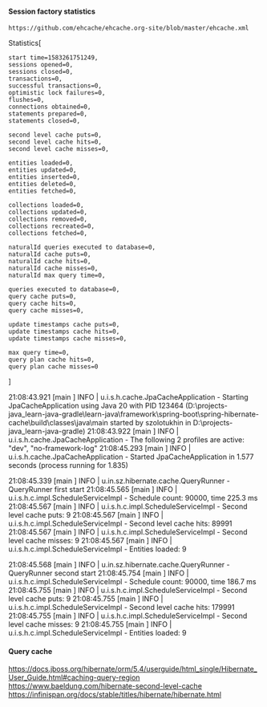 #### Session factory statistics 

    https://github.com/ehcache/ehcache.org-site/blob/master/ehcache.xml

Statistics[

    start time=1583261751249,
    sessions opened=0,
    sessions closed=0,
    transactions=0,
    successful transactions=0,
    optimistic lock failures=0,
    flushes=0,
    connections obtained=0,
    statements prepared=0,
    statements closed=0,
    
    second level cache puts=0,
    second level cache hits=0,
    second level cache misses=0,
    
    entities loaded=0,
    entities updated=0,
    entities inserted=0,
    entities deleted=0,
    entities fetched=0,
    
    collections loaded=0,
    collections updated=0,
    collections removed=0,
    collections recreated=0,
    collections fetched=0,
    
    naturalId queries executed to database=0,
    naturalId cache puts=0,
    naturalId cache hits=0,
    naturalId cache misses=0,
    naturalId max query time=0,
    
    queries executed to database=0,
    query cache puts=0,
    query cache hits=0,
    query cache misses=0,
    
    update timestamps cache puts=0,
    update timestamps cache hits=0,
    update timestamps cache misses=0,
    
    max query time=0,
    query plan cache hits=0,
    query plan cache misses=0
]

21:08:43.921 [main                ] INFO  | u.i.s.h.cache.JpaCacheApplication        - Starting JpaCacheApplication using Java 20 with PID 123464 (D:\projects-java\_learn-java-gradle\learn-java\framework\spring-boot\spring-hibernate-cache\build\classes\java\main started by szolotukhin in D:\projects-java\_learn-java-gradle)
21:08:43.922 [main                ] INFO  | u.i.s.h.cache.JpaCacheApplication        - The following 2 profiles are active: "dev", "no-framework-log"
21:08:45.293 [main                ] INFO  | u.i.s.h.cache.JpaCacheApplication        - Started JpaCacheApplication in 1.577 seconds (process running for 1.835)

21:08:45.339 [main                ] INFO  | u.in.sz.hibernate.cache.QueryRunner      - QueryRunner first start
21:08:45.565 [main                ] INFO  | u.i.s.h.c.impl.ScheduleServiceImpl       - Schedule count: 90000, time 225.3 ms
21:08:45.567 [main                ] INFO  | u.i.s.h.c.impl.ScheduleServiceImpl       - Second level cache puts: 9
21:08:45.567 [main                ] INFO  | u.i.s.h.c.impl.ScheduleServiceImpl       - Second level cache hits: 89991
21:08:45.567 [main                ] INFO  | u.i.s.h.c.impl.ScheduleServiceImpl       - Second level cache misses: 9
21:08:45.567 [main                ] INFO  | u.i.s.h.c.impl.ScheduleServiceImpl       - Entities loaded: 9

21:08:45.568 [main                ] INFO  | u.in.sz.hibernate.cache.QueryRunner      - QueryRunner second start
21:08:45.754 [main                ] INFO  | u.i.s.h.c.impl.ScheduleServiceImpl       - Schedule count: 90000, time 186.7 ms
21:08:45.755 [main                ] INFO  | u.i.s.h.c.impl.ScheduleServiceImpl       - Second level cache puts: 9
21:08:45.755 [main                ] INFO  | u.i.s.h.c.impl.ScheduleServiceImpl       - Second level cache hits: 179991
21:08:45.755 [main                ] INFO  | u.i.s.h.c.impl.ScheduleServiceImpl       - Second level cache misses: 9
21:08:45.755 [main                ] INFO  | u.i.s.h.c.impl.ScheduleServiceImpl       - Entities loaded: 9

#### Query cache
https://docs.jboss.org/hibernate/orm/5.4/userguide/html_single/Hibernate_User_Guide.html#caching-query-region
https://www.baeldung.com/hibernate-second-level-cache
https://infinispan.org/docs/stable/titles/hibernate/hibernate.html

